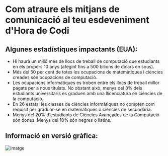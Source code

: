 

# Com atraure els mitjans de comunicació al teu esdeveniment d'Hora de Codi

## Algunes estadístiques impactants (EUA):

  * Hi haurà un milió més de llocs de treball de computació que estudiants en els propers 10 anys (afegint fins a 500 bilions de dòlars en sous).
  * Més del 50 per cent de totes les ocupacions de matemàtiques i ciències creades són ocupacions de computació. 
  * Les ocupacions informàtiques es troben entre els llocs de treball millor pagats per a nous titulats. No obstant això, menys del 3% dels estudiants universitaris es graduen amb una llicenciatura en ciències de la computació.
  * En 26 estats, les classes de ciències informàtiques no compten com requisit per graduar-se en matemàtiques o ciències de secundària. 
  * Menys del 20% d'estudiants de Ciències Avançades de la Computació són dones. Menys del 10% són negres o llatins.

## Informació en versió gràfica:

![imatge](http://code.org/images/fit-8000/Code.org_infographic.png)